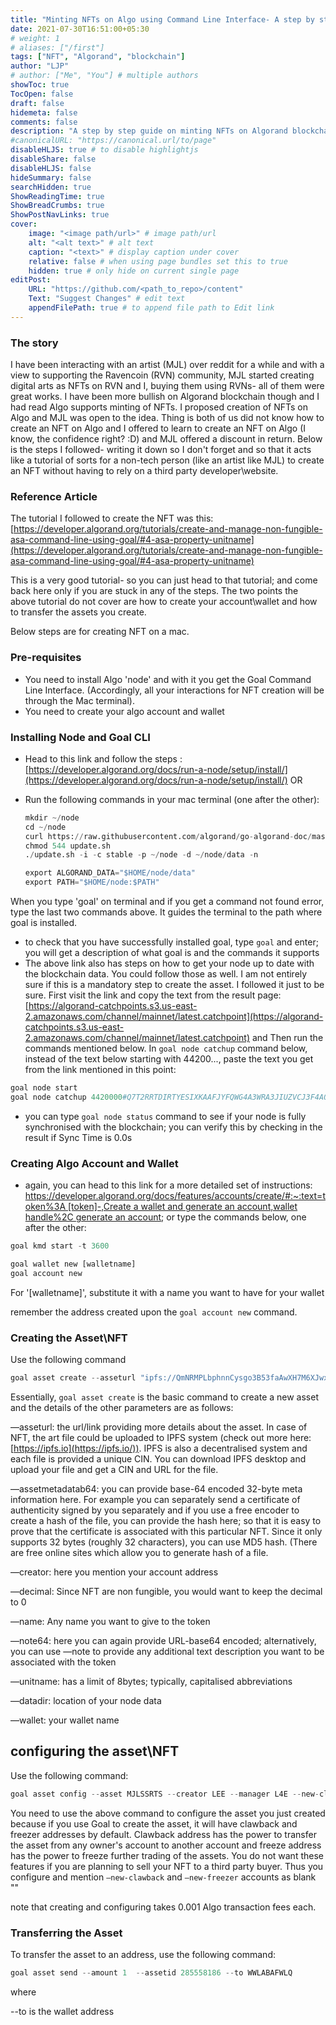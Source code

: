 ```yaml
---
title: "Minting NFTs on Algo using Command Line Interface- A step by step tutorial"
date: 2021-07-30T16:51:00+05:30
# weight: 1
# aliases: ["/first"]
tags: ["NFT", "Algorand", "blockchain"]
author: "LJP"
# author: ["Me", "You"] # multiple authors
showToc: true
TocOpen: false
draft: false
hidemeta: false
comments: false
description: "A step by step guide on minting NFTs on Algorand blockchain using Goal CLI"
#canonicalURL: "https://canonical.url/to/page"
disableHLJS: true # to disable highlightjs
disableShare: false
disableHLJS: false
hideSummary: false
searchHidden: true
ShowReadingTime: true
ShowBreadCrumbs: true
ShowPostNavLinks: true
cover:
    image: "<image path/url>" # image path/url
    alt: "<alt text>" # alt text
    caption: "<text>" # display caption under cover
    relative: false # when using page bundles set this to true
    hidden: true # only hide on current single page
editPost:
    URL: "https://github.com/<path_to_repo>/content"
    Text: "Suggest Changes" # edit text
    appendFilePath: true # to append file path to Edit link
---
```

### The story

I have been interacting with an artist (MJL) over reddit for a while and with a view to supporting the Ravencoin (RVN) community, MJL started creating digital arts as NFTs on RVN and I, buying them using RVNs- all of them were great works. I have been more bullish on Algorand blockchain though and I had read Algo supports minting of NFTs. I proposed creation of NFTs on Algo and MJL was open to the idea. Thing is both of us did not know how to create an NFT on Algo and I offered to learn to create an NFT on Algo (I know, the confidence right? :D) and MJL offered a discount in return. Below is the steps I followed- writing it down so I don't forget and so that it acts like a tutorial of sorts for a non-tech person (like an artist like MJL) to create an NFT without having to rely on a third party developer\website.

### Reference Article

The tutorial I followed to create the NFT was this: [https://developer.algorand.org/tutorials/create-and-manage-non-fungible-asa-command-line-using-goal/#4-asa-property-unitname](https://developer.algorand.org/tutorials/create-and-manage-non-fungible-asa-command-line-using-goal/#4-asa-property-unitname)

This is a very good tutorial- so you can just head to that tutorial; and come back here only if you are stuck in any of the steps. The two points the above tutorial do not cover are how to create your account\wallet and how to transfer the assets you create. 

Below steps are for creating NFT on a mac.

### Pre-requisites

- You need to install Algo 'node' and with it you get the Goal Command Line Interface. (Accordingly, all your interactions for NFT creation will be through the Mac terminal).
- You need to create your algo account and wallet

### Installing Node and Goal CLI

- Head to this link and follow the steps : [https://developer.algorand.org/docs/run-a-node/setup/install/](https://developer.algorand.org/docs/run-a-node/setup/install/) OR
- Run the following commands in your mac terminal (one after the other):

    ```python
    mkdir ~/node
    cd ~/node
    curl https://raw.githubusercontent.com/algorand/go-algorand-doc/master/downloads/installers/update.sh -O
    chmod 544 update.sh
    ./update.sh -i -c stable -p ~/node -d ~/node/data -n

    export ALGORAND_DATA="$HOME/node/data"
    export PATH="$HOME/node:$PATH"
    ```

When you type 'goal' on terminal and if you get a command not found error, type the last two commands above. It guides the terminal to the path where goal is installed.

- to check that you have successfully installed goal, type `goal` and enter; you will get a description of what goal is and the commands it supports
- The above link also has steps on how to get your node up to date with the blockchain data. You could follow those as well. I am not entirely sure if this is a mandatory step to create the asset. I followed it just to be sure. First visit the link and copy the text from the result page: [https://algorand-catchpoints.s3.us-east-2.amazonaws.com/channel/mainnet/latest.catchpoint](https://algorand-catchpoints.s3.us-east-2.amazonaws.com/channel/mainnet/latest.catchpoint) and Then run the commands mentioned below. In `goal node catchup` command below, instead of the text below starting with 44200..., paste the text you get from the link mentioned in this point:

```python
goal node start
goal node catchup 4420000#Q7T2RRTDIRTYESIXKAAFJYFQWG4A3WRA3JIUZVCJ3F4AQ2G2HZRA
```

- you can type `goal node status` command to see if your node is fully synchronised with the blockchain; you can verify this by checking in the result if Sync Time is 0.0s

### Creating Algo Account and Wallet

- again, you can head to this link for a more detailed set of instructions: [https://developer.algorand.org/docs/features/accounts/create/#:~:text=token%3A [token]-,Create a wallet and generate an account,wallet handle%2C generate an account](https://developer.algorand.org/docs/features/accounts/create/#:~:text=token%3A%20%5Btoken%5D-,Create%20a%20wallet%20and%20generate%20an%20account,wallet%20handle%2C%20generate%20an%20account); or type the commands below, one after the other:

```python
goal kmd start -t 3600

goal wallet new [walletname]
goal account new
```

For '[walletname]', substitute it with a name you want to have for your wallet

remember the address created upon the `goal account new` command.

### Creating the Asset\NFT

Use the following command

```python
goal asset create --asseturl "ipfs://QmNRMPLbphnnCysgo3B53faAwXH7M6XJwxZNeMDHGSed4i"  --assetmetadatab64 55b83f286cef95fbe5c71dbd51bc5c38 --creator L4ZO6WFU65X2C2RGZWD6MPL5R2DD2X5 --decimals 0 --name "Sight Seer2" --noteb64 "aHR0cHM6Ly9pcGZzLmlvL2lwZnMvUW1OUk1QTGJwaG5uQ3lzZ28zQjUzZmFBd1hIN002WEp3eFpOZU1ESEdTZWQ0aT9maWxlbmFtZT1RbU5STVBMYnBobm5DeXNnbzNCNTNmYUF3WEg3TTZYSnd4Wk5lTURIR1NlZDRp" --total 1 --unitname "MJLSSRTS" --datadir "$HOME/node/data" --wallet "ljnftwallet"
```

Essentially, `goal asset create` is the basic command to create a new asset and the details of the other parameters are as follows:

—asseturl: the url/link providing more details about the asset. In case of NFT, the art file could be uploaded to IPFS system (check out more here: [https://ipfs.io](https://ipfs.io/)). IPFS is also a decentralised system and each file is provided a unique CIN. You can download IPFS desktop and upload your file and get a CIN and URL for the file.

—assetmetadatab64: you can provide base-64 encoded 32-byte meta information here. For example you can separately send a certificate of authenticity signed by you separately and if you use a free encoder to create a hash of the file, you can provide the hash here; so that it is easy to prove that the certificate is associated with this particular NFT. Since it only supports 32 bytes (roughly 32 characters), you can use MD5 hash. (There are free online sites which allow you to generate hash of a file.

—creator: here you mention your account address

—decimal: Since NFT are non fungible, you would want to keep the decimal to 0

—name: Any name you want to give to the token

—note64: here you can again provide URL-base64 encoded; alternatively, you can use —note to provide any additional text description you want to be associated with the token

—unitname: has a limit of 8bytes; typically, capitalised abbreviations

—datadir: location of your node data

—wallet: your wallet name

## configuring the asset\NFT

Use the following command:

```python
goal asset config --asset MJLSSRTS --creator LEE --manager L4E --new-clawback "" --new-freezer "" --note "test asset"  --datadir "$HOME/node/data" --wallet "ljnftwallet"
```

You need to use the above command to configure the asset you just created because if you use Goal to create the asset, it will have clawback and freezer addresses by default. Clawback address has the power to transfer the asset from any owner's account to another account and freeze address has the power to freeze further trading of the assets. You do not want these features if you are planning to sell your NFT to a third party buyer. Thus you configure and mention `—new-clawback` and `—new-freezer` accounts as blank ""

note that creating and configuring takes 0.001 Algo transaction fees each.

### Transferring the Asset

To transfer the asset to an address, use the following command:

```python
goal asset send --amount 1  --assetid 285558186 --to WWLABAFWLQ
```

where

--to is the wallet address
